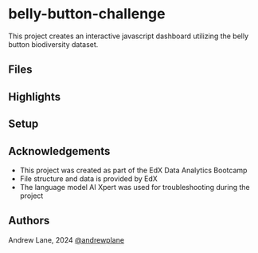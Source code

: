 # belly-button-challenge

This project creates an interactive javascript dashboard utilizing the belly button biodiversity dataset.

## Files


## Highlights


## Setup


## Acknowledgements
 - This project was created as part of the EdX Data Analytics Bootcamp
 - File structure and data is provided by EdX
 - The language model AI Xpert was used for troubleshooting during the project

## Authors
Andrew Lane, 2024
[@andrewplane](https://github.com/andrewplane)

